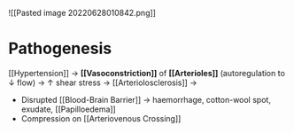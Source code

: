 ![[Pasted image 20220628010842.png]]

# Pathogenesis
[[Hypertension]] → **[[Vasoconstriction]]** of **[[Arterioles]]** (autoregulation to ↓ flow) → ↑ shear stress → [[Arteriolosclerosis]] → 
- Disrupted [[Blood-Brain Barrier]] → haemorrhage, cotton-wool spot, exudate, [[Papilloedema]]
- Compression on [[Arteriovenous Crossing]]